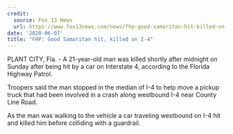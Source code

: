 ```yaml
---
credit:
  source: Fox 13 News
  url: https://www.fox13news.com/news/fhp-good-samaritan-hit-killed-on-i-4
date: '2020-06-07'
title: "FHP: Good Samaritan hit, killed on I-4"
---
```

PLANT CITY, Fla. - A 21-year-old man was killed shortly after midnight on Sunday after being hit by a car on Interstate 4, according to the Florida Highway Patrol.

Troopers said the man stopped in the median of I-4 to help move a pickup truck that had been involved in a crash along westbound I-4 near County Line Road.

As the man was walking to the vehicle a car traveling westbound on I-4 hit and killed him before colliding with a guardrail.
